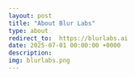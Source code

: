 ```yaml
---
layout: post
title: "About Blur Labs"
type: about
redirect_to:  https://blurlabs.ai
date: 2025-07-01 00:00:00 +0000
description: 
img: blurlabs.png
---
```

